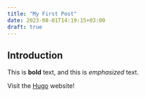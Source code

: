 ```yaml
---
title: "My First Post"
date: 2023-08-01T14:19:15+03:00
draft: true
---
```


## Introduction

This is **bold** text, and this is *emphasized* text.

Visit the [Hugo](https://gohugo.io) website!